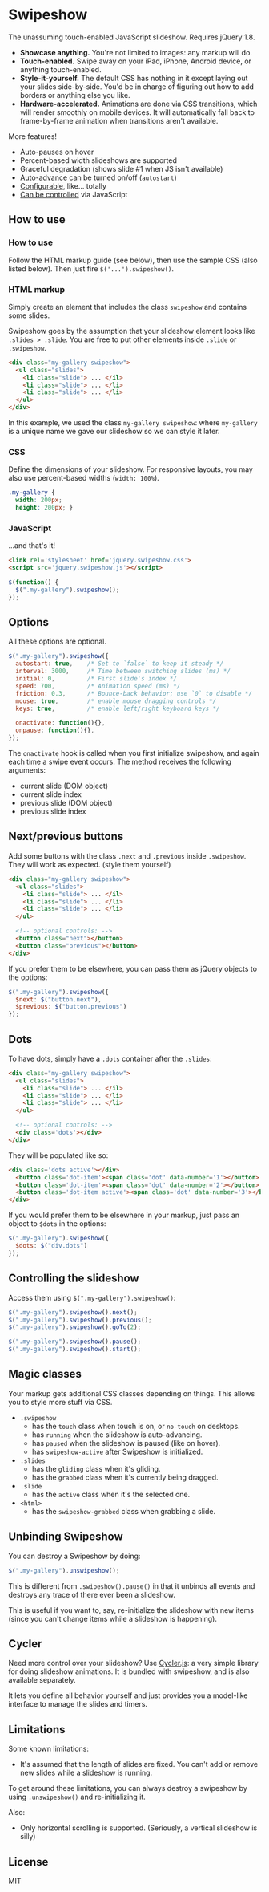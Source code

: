 Swipeshow
=========

The unassuming touch-enabled JavaScript slideshow. Requires jQuery 1.8.

 * __Showcase anything.__ You're not limited to images: any markup will do.
 * __Touch-enabled.__ Swipe away on your iPad, iPhone, Android device, or 
 anything touch-enabled.
 * __Style-it-yourself.__ The default CSS has nothing in it except laying out 
 your slides side-by-side. You'd be in charge of figuring out how to add borders 
 or anything else you like.
 * __Hardware-accelerated.__ Animations are done via CSS transitions, which will
 render smoothly on mobile devices. It will automatically fall back to
 frame-by-frame animation when transitions aren't available.

More features!

 * Auto-pauses on hover
 * Percent-based width slideshows are supported
 * Graceful degradation (shows slide #1 when JS isn't available)
 * [Auto-advance](#options) can be turned on/off (`autostart`)
 * [Configurable](#options), like... totally
 * [Can be controlled](#controlling-the-slideshow) via JavaScript

How to use
----------

### How to use

Follow the HTML markup guide (see below), then use the sample CSS (also listed
below). Then just fire `$('...').swipeshow()`.

### HTML markup

Simply create an element that includes the class `swipeshow` and contains some
slides.

Swipeshow goes by the assumption that your slideshow element looks like
`.slides > .slide`. You are free to put other elements inside `.slide` or `.swipeshow`.

``` html
<div class="my-gallery swipeshow">
  <ul class="slides">
    <li class="slide"> ... </il>
    <li class="slide"> ... </li>
    <li class="slide"> ... </li>
  </ul>
</div>
```

In this example, we used the class `my-gallery swipeshow`: where `my-gallery`
is a unique name we gave our slideshow so we can style it later.

### CSS

Define the dimensions of your slideshow. For responsive layouts, you may
also use percent-based widths (`width: 100%`).

``` css
.my-gallery {
  width: 200px;
  height: 200px; }
```

### JavaScript

...and that's it!

``` html
<link rel='stylesheet' href='jquery.swipeshow.css'>
<script src='jquery.swipeshow.js'></script>
```

``` js
$(function() {
  $(".my-gallery").swipeshow();
});
```

Options
-------

All these options are optional.

``` js
$(".my-gallery").swipeshow({
  autostart: true,    /* Set to `false` to keep it steady */
  interval: 3000,     /* Time between switching slides (ms) */
  initial: 0,         /* First slide's index */
  speed: 700,         /* Animation speed (ms) */
  friction: 0.3,      /* Bounce-back behavior; use `0` to disable */
  mouse: true,        /* enable mouse dragging controls */
  keys: true,         /* enable left/right keyboard keys */

  onactivate: function(){},
  onpause: function(){},
});
```

The ```onactivate``` hook is called when you first initialize swipeshow, and again each time a swipe event occurs. The method receives the following arguments:

  * current slide (DOM object)
  * current slide index
  * previous slide (DOM object)
  * previous slide index

Next/previous buttons
---------------------

Add some buttons with the class `.next` and `.previous` inside `.swipeshow`.
They will work as expected.
(style them yourself)

``` html
<div class="my-gallery swipeshow">
  <ul class="slides">
    <li class="slide"> ... </il>
    <li class="slide"> ... </li>
    <li class="slide"> ... </li>
  </ul>

  <!-- optional controls: -->
  <button class="next"></button>
  <button class="previous"></button>
</div>
```

If you prefer them to be elsewhere, you can pass them as jQuery objects to 
the options:

``` js
$(".my-gallery").swipeshow({
  $next: $("button.next"),
  $previous: $("button.previous")
});
```

Dots
----

To have dots, simply have a `.dots` container after the `.slides`:

``` html
<div class="my-gallery swipeshow">
  <ul class="slides">
    <li class="slide"> ... </il>
    <li class="slide"> ... </li>
    <li class="slide"> ... </li>
  </ul>

  <!-- optional controls: -->
  <div class='dots'></div>
</div>
```

They will be populated like so:

``` html
<div class='dots active'></div>
  <button class='dot-item'><span class='dot' data-number='1'></button>
  <button class='dot-item'><span class='dot' data-number='2'></button>
  <button class='dot-item active'><span class='dot' data-number='3'></button>
</div>
```

If you would prefer them to be elsewhere in your markup, just pass an object to 
`$dots` in the options:

``` js
$(".my-gallery").swipeshow({
  $dots: $("div.dots")
});
```

Controlling the slideshow
-------------------------

Access them using `$(".my-gallery").swipeshow()`:

``` js
$(".my-gallery").swipeshow().next();
$(".my-gallery").swipeshow().previous();
$(".my-gallery").swipeshow().goTo(2);

$(".my-gallery").swipeshow().pause();
$(".my-gallery").swipeshow().start();
```

Magic classes
-------------

Your markup gets additional CSS classes depending on things. This allows you to 
style more stuff via CSS.

 - `.swipeshow`
   - has the `touch` class when touch is on, or `no-touch` on desktops.
   - has `running` when the slideshow is auto-advancing.
   - has `paused` when the slideshow is paused (like on hover).
   - has `swipeshow-active` after Swipeshow is initialized.
 - `.slides`
   - has the `gliding` class when it's gliding.
   - has the `grabbed` class when it's currently being dragged.
 - `.slide`
   - has the `active` class when it's the selected one.
 - `<html>`
   - has the `swipeshow-grabbed` class when grabbing a slide.

Unbinding Swipeshow
-------------------

You can destroy a Swipeshow by doing:

``` js
$(".my-gallery").unswipeshow();
```

This is different from `.swipeshow().pause()` in that it unbinds all events and
destroys any trace of there ever been a slideshow.

This is useful if you want to, say, re-initialize the slideshow with new items
(since you can't change items while a slideshow is happening).

Cycler
------

Need more control over your slideshow? Use [Cycler.js]: a very simple library
for doing slideshow animations. It is bundled with swipeshow, and is also
available separately.

It lets you define all behavior yourself and just provides you a model-like
interface to manage the slides and timers.

[Cycler.js]: https://github.com/rstacruz/jquery-stuff/blob/master/cycler

Limitations
-----------

Some known limitations:

 - It's assumed that the length of slides are fixed. You can't add or remove new
 slides while a slideshow is running.

To get around these limitations, you can always destroy a swipeshow by using
`.unswipeshow()` and re-initializing it.

Also:

 - Only horizontal scrolling is supported. (Seriously, a vertical slideshow is
 silly)

License
-------

MIT
